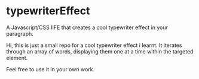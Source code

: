 # typewriterEffect
A Javascript/CSS IIFE that creates a cool typewriter effect in your paragraph.

Hi, this is just a small repo for a cool typewriter effect i learnt.
It iterates through an array of words, displaying them one at a time within the targeted element.

Feel free to use it in your own work.
